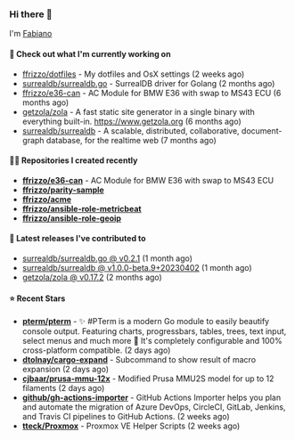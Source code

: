 ### Hi there 👋

I'm [Fabiano](https://ffrizzo.com)

#### 👷 Check out what I'm currently working on


- [ffrizzo/dotfiles](https://github.com/ffrizzo/dotfiles) - My dotfiles and OsX settings (2 weeks ago)
- [surrealdb/surrealdb.go](https://github.com/surrealdb/surrealdb.go) - SurrealDB driver for Golang (2 months ago)
- [ffrizzo/e36-can](https://github.com/ffrizzo/e36-can) - AC Module for BMW E36 with swap to MS43 ECU (6 months ago)
- [getzola/zola](https://github.com/getzola/zola) - A fast static site generator in a single binary with everything built-in. https://www.getzola.org (6 months ago)
- [surrealdb/surrealdb](https://github.com/surrealdb/surrealdb) - A scalable, distributed, collaborative, document-graph database, for the realtime web (7 months ago)

#### 👨‍💻 Repositories I created recently
- **[ffrizzo/e36-can](https://github.com/ffrizzo/e36-can)** - AC Module for BMW E36 with swap to MS43 ECU
- **[ffrizzo/parity-sample](https://github.com/ffrizzo/parity-sample)**
- **[ffrizzo/acme](https://github.com/ffrizzo/acme)**
- **[ffrizzo/ansible-role-metricbeat](https://github.com/ffrizzo/ansible-role-metricbeat)**
- **[ffrizzo/ansible-role-geoip](https://github.com/ffrizzo/ansible-role-geoip)**

#### 🚀 Latest releases I've contributed to


- [surrealdb/surrealdb.go @ v0.2.1](https://github.com/surrealdb/surrealdb.go/releases/tag/v0.2.1) (1 month ago)
- [surrealdb/surrealdb @ v1.0.0-beta.9&#43;20230402](https://github.com/surrealdb/surrealdb/releases/tag/v1.0.0-beta.9%2B20230402) (1 month ago)
- [getzola/zola @ v0.17.2](https://github.com/getzola/zola/releases/tag/v0.17.2) (2 months ago)

#### ⭐ Recent Stars


- **[pterm/pterm](https://github.com/pterm/pterm)** - ✨ #PTerm is a modern Go module to easily beautify console output. Featuring charts, progressbars, tables, trees, text input, select menus and much more 🚀 It&#39;s completely configurable and 100% cross-platform compatible. (2 days ago)
- **[dtolnay/cargo-expand](https://github.com/dtolnay/cargo-expand)** - Subcommand to show result of macro expansion (2 days ago)
- **[cjbaar/prusa-mmu-12x](https://github.com/cjbaar/prusa-mmu-12x)** - Modified Prusa MMU2S model for up to 12 filaments (2 days ago)
- **[github/gh-actions-importer](https://github.com/github/gh-actions-importer)** - GitHub Actions Importer helps you plan and automate the migration of Azure DevOps, CircleCI, GitLab, Jenkins, and Travis CI pipelines to GitHub Actions. (2 weeks ago)
- **[tteck/Proxmox](https://github.com/tteck/Proxmox)** - Proxmox VE Helper Scripts (2 weeks ago)
